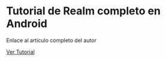 # Tutorial de Realm completo en Android


Enlace al artículo completo del autor

<a href="https://frankdeveloper.com/tutorial-de-realm-completo-en-android-haciendo-crud/" target="_blank">Ver Tutorial</a>
